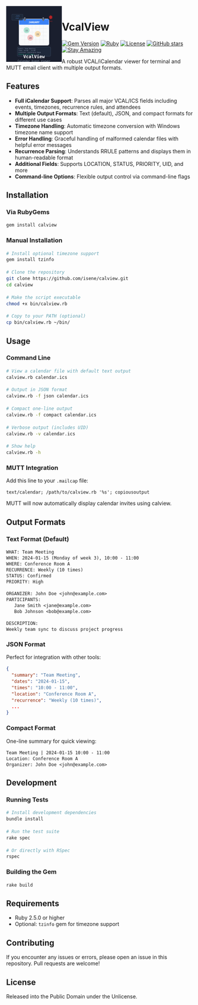 <img src="img/vcalview_logo.svg" align="left" width="150" height="150" alt="VcalView Logo">

# VcalView

[![Gem Version](https://badge.fury.io/rb/calview.svg)](https://badge.fury.io/rb/calview)
[![Ruby](https://img.shields.io/badge/Ruby-CC342D?style=flat&logo=ruby&logoColor=white)](https://www.ruby-lang.org/)
[![License](https://img.shields.io/badge/License-Public%20Domain-brightgreen.svg)](https://unlicense.org/)
[![GitHub stars](https://img.shields.io/github/stars/isene/VcalView.svg)](https://github.com/isene/VcalView/stargazers)
[![Stay Amazing](https://img.shields.io/badge/Stay-Amazing-blue.svg)](https://isene.org)

A robust VCAL/iCalendar viewer for terminal and MUTT email client with multiple output formats.

## Features

- **Full iCalendar Support**: Parses all major VCAL/ICS fields including events, timezones, recurrence rules, and attendees
- **Multiple Output Formats**: Text (default), JSON, and compact formats for different use cases
- **Timezone Handling**: Automatic timezone conversion with Windows timezone name support
- **Error Handling**: Graceful handling of malformed calendar files with helpful error messages
- **Recurrence Parsing**: Understands RRULE patterns and displays them in human-readable format
- **Additional Fields**: Supports LOCATION, STATUS, PRIORITY, UID, and more
- **Command-line Options**: Flexible output control via command-line flags

## Installation

### Via RubyGems
```bash
gem install calview
```

### Manual Installation
```bash
# Install optional timezone support
gem install tzinfo

# Clone the repository
git clone https://github.com/isene/calview.git
cd calview

# Make the script executable
chmod +x bin/calview.rb

# Copy to your PATH (optional)
cp bin/calview.rb ~/bin/
```

## Usage

### Command Line

```bash
# View a calendar file with default text output
calview.rb calendar.ics

# Output in JSON format
calview.rb -f json calendar.ics

# Compact one-line output
calview.rb -f compact calendar.ics

# Verbose output (includes UID)
calview.rb -v calendar.ics

# Show help
calview.rb -h
```

### MUTT Integration

Add this line to your `.mailcap` file:

```
text/calendar; /path/to/calview.rb '%s'; copiousoutput
```

MUTT will now automatically display calendar invites using calview.

## Output Formats

### Text Format (Default)
```
WHAT: Team Meeting
WHEN: 2024-01-15 (Monday of week 3), 10:00 - 11:00
WHERE: Conference Room A
RECURRENCE: Weekly (10 times)
STATUS: Confirmed
PRIORITY: High

ORGANIZER: John Doe <john@example.com>
PARTICIPANTS:
   Jane Smith <jane@example.com>
   Bob Johnson <bob@example.com>

DESCRIPTION:
Weekly team sync to discuss project progress
```

### JSON Format
Perfect for integration with other tools:
```json
{
  "summary": "Team Meeting",
  "dates": "2024-01-15",
  "times": "10:00 - 11:00",
  "location": "Conference Room A",
  "recurrence": "Weekly (10 times)",
  ...
}
```

### Compact Format
One-line summary for quick viewing:
```
Team Meeting | 2024-01-15 10:00 - 11:00
Location: Conference Room A
Organizer: John Doe <john@example.com>
```

## Development

### Running Tests
```bash
# Install development dependencies
bundle install

# Run the test suite
rake spec

# Or directly with RSpec
rspec
```

### Building the Gem
```bash
rake build
```

## Requirements

- Ruby 2.5.0 or higher
- Optional: `tzinfo` gem for timezone support

## Contributing

If you encounter any issues or errors, please open an issue in this repository. Pull requests are welcome!

## License

Released into the Public Domain under the Unlicense.
